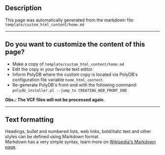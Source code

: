 ## Description
This page was automatically generated from the markdown file: `template/custom_html_content/home.md`

--------------

## Do you want to customize the content of this page?

* Make a copy of `template/custom_html_content/home.md` 
* Edit the copy in your favorite text editor.
* Inform PolyDB where the custom copy is located via PolyDB's configuration file variable `home_html_content`.
* Re-generate PolyDB's front-end with the following command:   
`polydb_installer.pl --jump_to CREATING_WEB_FRONT_END`
  
**Obs.: The VCF files will not be processed again**. 

--------------

## Text formatting
Headings, bullet and numbered lists, web links, bold/italic text and other styles can be defined using Markdown format.  
Markdown has a very simple syntax, learn more on [Wikipedia's Markdown page]( http://en.wikipedia.org/wiki/Markdown). 



 
